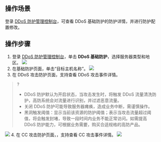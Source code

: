 ## 操作场景
登录 [DDoS 防护管理控制台](https://console.cloud.tencent.com/ddos/ddos-basic)，可查看 DDoS 基础防护的防护详情，并进行防护配置修改。
## 操作步骤
1. 登录 [DDoS 防护管理控制台](https://console.cloud.tencent.com/ddos/ddos-basic)，单击 **DDoS 基础防护**，选择服务器类型和地区。
![](https://qcloudimg.tencent-cloud.cn/raw/ce83afc80fd9df4124fe53d8e3ebb5f8.png)
2. 在基础防护页面，单击“目标主机名称”。
![](https://qcloudimg.tencent-cloud.cn/raw/9bd205b47de69a69c1cd07a2eb8b196c.png)
3. 在 DDoS 攻击防护页面，支持查看 DDoS 攻击事件详情。
>?
>- DDoS 防护默认为开启状态，当攻击发生时，将触发 DDoS 流量清洗防护，高防系统会对流量进行识别，并过滤恶意流量。
>- 关闭 DDoS 防护可能导致服务器瘫痪，造成业务中断，需谨慎操作。
>- 黑洞触发阈值：显示当前该资源的防护阈值；表示当攻击流量超过阈值，将会触发封堵，导致一段时间内业务不能正常访问。如需提高 DDoS 防护能力，可根据业务需要，购买合适规格的高防产品。
>
![](https://qcloudimg.tencent-cloud.cn/raw/e09f5971478f025b6bb59bef0f838a72.png)
4. 在 CC 攻击防护页面，，支持查看 CC 攻击事件详情。
![](https://qcloudimg.tencent-cloud.cn/raw/a96274b642d06830f065093ad083aee6.png)


